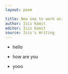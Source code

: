 ```yaml
---
layout: poem

title: New one to work on.
author: Isis Kamit
editor: Isis Kamit
source: Isis's Writing
---
```

 
- hello
- how are you

- yooo